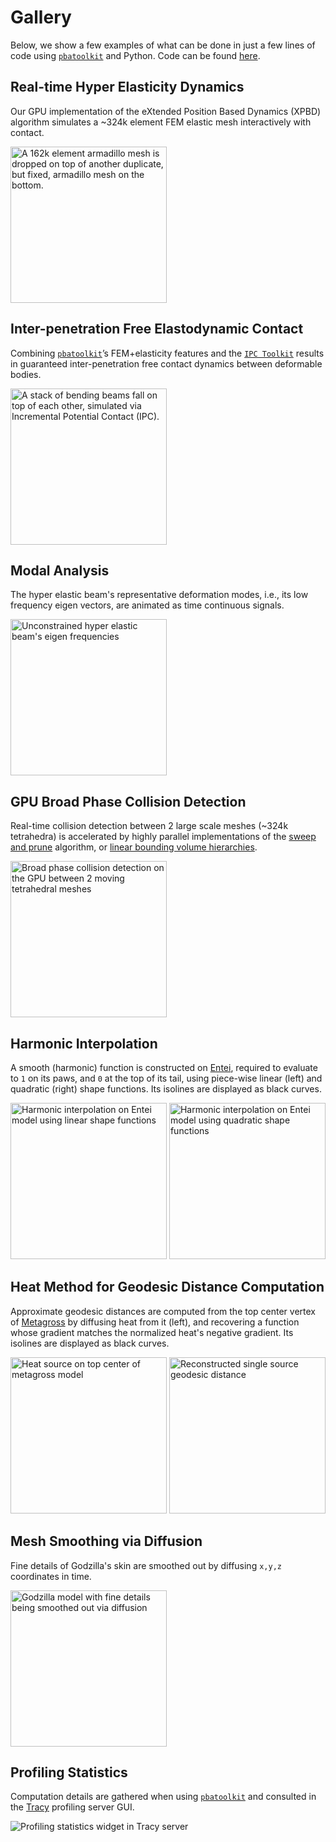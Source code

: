 # Gallery

Below, we show a few examples of what can be done in just a few lines of code using [`pbatoolkit`](https://pypi.org/project/pbatoolkit/) and Python. Code can be found [here](../examples/index.md).

## Real-time Hyper Elasticity Dynamics

Our GPU implementation of the eXtended Position Based Dynamics (XPBD) algorithm simulates a ~324k element FEM elastic mesh interactively with contact.

<p float="left">
    <img src="assets/imgs/gpu.xpbd.bvh.gif" width="250" alt="A 162k element armadillo mesh is dropped on top of another duplicate, but fixed, armadillo mesh on the bottom." />
</p>

## Inter-penetration Free Elastodynamic Contact

Combining [`pbatoolkit`](https://pypi.org/project/pbatoolkit/)’s FEM+elasticity features and the [`IPC Toolkit`](https://ipctk.xyz/) results in guaranteed inter-penetration free contact dynamics between deformable bodies.

<p float="left">
    <img src="assets/imgs/ipc.bar.stacks.gif" width="250" alt="A stack of bending beams fall on top of each other, simulated via Incremental Potential Contact (IPC)." />
</p>

## Modal Analysis

The hyper elastic beam's representative deformation modes, i.e., its low frequency eigen vectors, are animated as time continuous signals.

<p float="left">
    <img src="assets/imgs/beam.modes.gif" width="250" alt="Unconstrained hyper elastic beam's eigen frequencies" />
</p>

## GPU Broad Phase Collision Detection

Real-time collision detection between 2 large scale meshes (~324k tetrahedra) is accelerated by highly parallel implementations of the [sweep and prune](https://en.wikipedia.org/wiki/Sweep_and_prune) algorithm, or [linear bounding volume hierarchies](https://research.nvidia.com/sites/default/files/pubs/2012-06_Maximizing-Parallelism-in/karras2012hpg_paper.pdf).

<p float="left">
    <img src="assets/imgs/gpu.broadphase.gif" width="250" alt="Broad phase collision detection on the GPU between 2 moving tetrahedral meshes" />
</p>

## Harmonic Interpolation

A smooth (harmonic) function is constructed on [Entei](https://bulbapedia.bulbagarden.net/wiki/Entei_(Pok%C3%A9mon)), required to evaluate to `1` on its paws, and `0` at the top of its tail, using piece-wise linear (left) and quadratic (right) shape functions. Its isolines are displayed as black curves.

<p float="left">
  <img src="assets/imgs/entei.harmonic.interpolation.order.1.png" width="250" alt="Harmonic interpolation on Entei model using linear shape functions" />
  <img src="assets/imgs/entei.harmonic.interpolation.order.2.png" width="250" alt="Harmonic interpolation on Entei model using quadratic shape functions" /> 
</p>

## Heat Method for Geodesic Distance Computation

Approximate geodesic distances are computed from the top center vertex of [Metagross](https://bulbapedia.bulbagarden.net/wiki/Metagross_(Pok%C3%A9mon)) by diffusing heat from it (left), and recovering a function whose gradient matches the normalized heat's negative gradient. Its isolines are displayed as black curves.

<p float="left">
  <img src="assets/imgs/metagross.heat.source.png" width="250" alt="Heat source on top center of metagross model" />
  <img src="assets/imgs/metagross.heat.geodesics.png" width="250" alt="Reconstructed single source geodesic distance" /> 
</p>

## Mesh Smoothing via Diffusion

Fine details of Godzilla's skin are smoothed out by diffusing `x,y,z` coordinates in time.

<p float="left">
    <img src="assets/imgs/godzilla.diffusion.smoothing.gif" width="250" alt="Godzilla model with fine details being smoothed out via diffusion" />
</p>

## Profiling Statistics

Computation details are gathered when using [`pbatoolkit`](https://pypi.org/project/pbatoolkit/) and consulted in the [Tracy](https://github.com/wolfpld/tracy) profiling server GUI.

<p float="left">
    <img src="assets/imgs/profiling.statistics.png" alt="Profiling statistics widget in Tracy server" />
</p>
